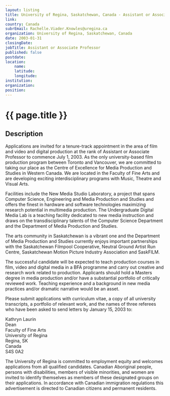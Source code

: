 ```yaml
---
layout: listing
title: University of Regina, Saskatchewan, Canada - Assistant or Associate Professor
link:
country: Canada
subrEmail: Rachelle.Viader.Knowles@uregina.ca
organization: University of Regina, Saskatchewan, Canada 
date: 2003-01-31
closingDate: 
jobTitle: Assistant or Associate Professor
published: false
postdate:
location:
    name: 
    latitude: 
    longitude: 
institution: 
organization: 
position: 
--- 
```



# {{ page.title }}

## Description



<p>Applications are invited for a tenure-track appointment in the area of film and video and digital production at the rank of Assistant or Associate Professor to commence July 1, 2003.  As the only university-based film production program between Toronto and Vancouver, we are committed to taking our place as the Centre of Excellence for Media Production and Studies in Western Canada.  We are located in the Faculty of Fine Arts and are developing exciting interdisciplinary programs with Music, Theatre and Visual Arts.</p>

<p>Facilities include the New Media Studio Laboratory, a project that spans Computer Science, Engineering and Media Production and Studies and offers the finest in hardware and software technologies maximizing research potential in multimedia production.  The Undergraduate Digital Media Lab is a teaching facility dedicated to new media instruction and draws on the transdisciplinary talents of the Computer Science Department and the Department of Media Production and Studies.</p>

<p>The arts community in Saskatchewan is a vibrant one and the Department of Media Production and Studies currently enjoys important partnerships with the Saskatchewan Filmpool Cooperative, Neutral Ground Artist Run Centre, Saskatchewan Motion Picture Industry Association and SaskFILM.</p>

<p>The successful candidate will be expected to teach production courses in film, video and digital media in a BFA programme and carry out creative and research work related to production.  Applicants should hold a Masters degree in media production and/or have a substantial portfolio of critically reviewed work.  Teaching experience and a background in new media practices and/or dramatic narrative would be an asset.</p>

<p>Please submit applications with curriculum vitae, a copy of all university transcripts, a portfolio of relevant work, and the names of three referees who have been asked to send letters by January 15, 2003 to:</p>

<p>	Kathryn Laurin<br/>
	Dean<br/>
	Faculty of Fine Arts<br/>
	University of Regina<br/>
	Regina, SK<br/>
	Canada<br/>
	S4S 0A2</p>

<p>The University of Regina is committed to employment equity and welcomes applications from all qualified candidates.  Canadian Aboriginal people, persons with disabilities, members of visible minorities, and women are invited to identify themselves as members of these designated groups on their applications.  In accordance with Canadian immigration regulations this advertisement is directed to Canadian citizens and permanent residents.</p>

